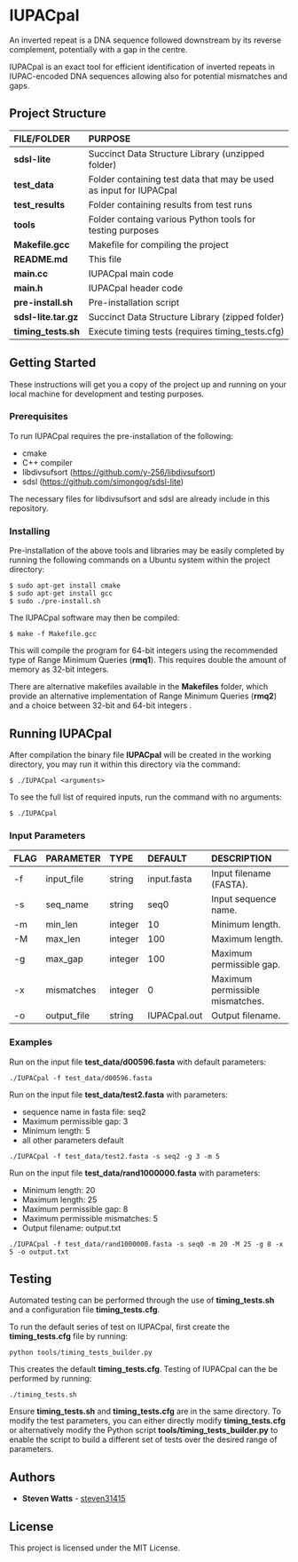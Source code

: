 # IUPACpal

An inverted repeat is a DNA sequence followed downstream by its reverse complement, potentially with a gap in the centre. 

IUPACpal is an exact tool for efficient identification of inverted repeats in IUPAC-encoded DNA sequences allowing also for potential mismatches and gaps.

## Project Structure

| FILE/FOLDER | PURPOSE |
| :--- | :--- |
| **sdsl-lite** | Succinct Data Structure Library (unzipped folder)
| **test_data** | Folder containing test data that may be used as input for IUPACpal
| **test_results** | Folder containing results from test runs
| **tools** | Folder containg various Python tools for testing purposes
| **Makefile.gcc** | Makefile for compiling the project
| **README.md** | This file
| **main.cc** | IUPACpal main code
| **main.h** | IUPACpal header code
| **pre-install.sh** | Pre-installation script
| **sdsl-lite.tar.gz** | Succinct Data Structure Library (zipped folder)
| **timing_tests.sh** | Execute timing tests (requires timing_tests.cfg)

## Getting Started

These instructions will get you a copy of the project up and running on your local machine for development and testing purposes.

### Prerequisites

To run IUPACpal requires the pre-installation of the following:
- cmake
- C++ compiler
- libdivsufsort (https://github.com/y-256/libdivsufsort)
- sdsl (https://github.com/simongog/sdsl-lite)

The necessary files for libdivsufsort and sdsl are already include in this repository.

### Installing

Pre-installation of the above tools and libraries may be easily completed by running the following commands on a Ubuntu system within the project directory:

```
$ sudo apt-get install cmake
$ sudo apt-get install gcc
$ sudo ./pre-install.sh
```

The IUPACpal software may then be compiled:

```
$ make -f Makefile.gcc
```

This will compile the program for 64-bit integers using the recommended type of Range Minimum Queries (**rmq1**). This requires double the amount of memory as 32-bit integers.

There are alternative makefiles available in the **Makefiles** folder, which provide an alternative implementation of Range Minimum Queries (**rmq2**) and a choice between 32-bit and 64-bit integers .

## Running IUPACpal

After compilation the binary file **IUPACpal** will be created in the working
directory, you may run it within this directory via the command:

```
$ ./IUPACpal <arguments>
```

To see the full list of required inputs, run the command with no arguments:

```
$ ./IUPACpal
```

### Input Parameters

| FLAG | PARAMETER | TYPE | DEFAULT | DESCRIPTION |
| :--- | :--- | :--- | :--- | :--- |
| -f | input_file | string | input.fasta | Input filename (FASTA). |
| -s | seq_name | string | seq0 | Input sequence name. |
| -m | min_len | integer | 10 | Minimum length. |
| -M | max_len | integer | 100 | Maximum length. |
| -g | max_gap | integer | 100 | Maximum permissible gap. |
| -x | mismatches | integer | 0 | Maximum permissible mismatches. |
| -o | output_file| string | IUPACpal.out | Output filename. |

### Examples

Run on the input file **test_data/d00596.fasta** with default parameters:
```
./IUPACpal -f test_data/d00596.fasta
```

Run on the input file **test_data/test2.fasta** with parameters:
- sequence name in fasta file: seq2
- Maximum permissible gap: 3
- Minimum length: 5
- all other parameters default
```
./IUPACpal -f test_data/test2.fasta -s seq2 -g 3 -m 5
```

Run on the input file **test_data/rand1000000.fasta** with parameters:
- Minimum length: 20
- Maximum length: 25
- Maximum permissible gap: 8
- Maximum permissible mismatches: 5
- Output filename: output.txt
```
./IUPACpal -f test_data/rand1000000.fasta -s seq0 -m 20 -M 25 -g 8 -x 5 -o output.txt
```

## Testing

Automated testing can be performed through the use of **timing_tests.sh** and a configuration file **timing_tests.cfg**.

To run the default series of test on IUPACpal, first create the **timing_tests.cfg** file by running:

```
python tools/timing_tests_builder.py
```

This creates the default **timing_tests.cfg**. Testing of IUPACpal can the be performed by running:

```
./timing_tests.sh
```

Ensure **timing_tests.sh** and **timing_tests.cfg** are in the same directory. To modify the test parameters, you can either directly modify **timing_tests.cfg** or alternatively modify the Python script **tools/timing_tests_builder.py** to enable the script to build a different set of tests over the desired range of parameters.

## Authors

* **Steven Watts** - [steven31415](https://github.com/steven31415)

## License

This project is licensed under the MIT License.
